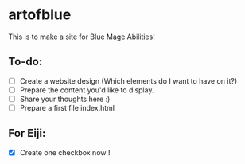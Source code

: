 # artofblue
This is to make a site for Blue Mage Abilities! 

## To-do:

- [ ] Create a website design (Which elements do I want to have on it?)
- [ ] Prepare the content you'd like to display.
- [ ] Share your thoughts here :)
- [ ] Prepare a first file index.html 

## For Eiji:

- [x] Create one checkbox now !
